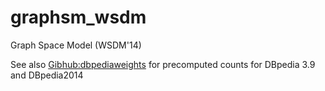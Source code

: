 # graphsm_wsdm
Graph Space Model (WSDM'14)

See also [Gibhub:dbpediaweights](https://github.com/mschuhma/dbpediaweights) for precomputed counts for DBpedia 3.9 and DBpedia2014
